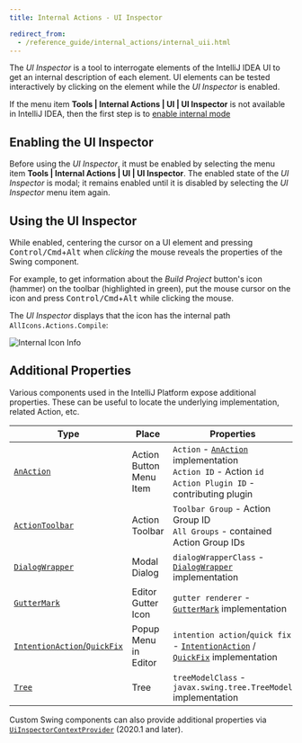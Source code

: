 ```yaml
---
title: Internal Actions - UI Inspector

redirect_from:
  - /reference_guide/internal_actions/internal_uii.html
---
```

<!-- Copyright 2000-2020 JetBrains s.r.o. and other contributors. Use of this source code is governed by the Apache 2.0 license that can be found in the LICENSE file. -->

The _UI Inspector_ is a tool to interrogate elements of the IntelliJ IDEA UI to get an internal description of each element.
UI elements can be tested interactively by clicking on the element while the _UI Inspector_ is enabled.

If the menu item **Tools \| Internal Actions \| UI \| UI Inspector** is not available in IntelliJ IDEA, then the first step is to [enable internal mode](enabling_internal.md)

## Enabling the UI Inspector
Before using the _UI Inspector_, it must be enabled by selecting the menu item **Tools \| Internal Actions \| UI \| UI Inspector**.
The enabled state of the _UI Inspector_ is modal; it remains enabled until it is disabled by selecting the _UI Inspector_ menu item again. 

## Using the UI Inspector
While enabled, centering the cursor on a UI element and pressing <kbd>Control/Cmd</kbd>+<kbd>Alt</kbd> when _clicking_ the mouse reveals the properties of the Swing component.

For example, to get information about the _Build Project_ button's icon (hammer) on the toolbar (highlighted in green), put the mouse cursor on the icon and press <kbd>Control/Cmd</kbd>+<kbd>Alt</kbd> while clicking the mouse.

The _UI Inspector_ displays that the icon has the internal path `AllIcons.Actions.Compile`:

![Internal Icon Info](img/internal_uii_icon_info.png)

## Additional Properties
Various components used in the IntelliJ Platform expose additional properties. These can be useful to locate the underlying implementation, related Action, etc.

| Type | Place | Properties |
|------|-----------|------------|
| [`AnAction`](/basics/basic_action_system.md) | Action Button<br>Menu Item | `Action` - [`AnAction`](upsource:///platform/editor-ui-api/src/com/intellij/openapi/actionSystem/AnAction.java) implementation<br>`Action ID` - Action `id`<br>`Action Plugin ID` - contributing plugin |
| [`ActionToolbar`](/basics/basic_action_system.md) | Action Toolbar | `Toolbar Group` - Action Group ID<br>`All Groups` - contained Action Group IDs |
| [`DialogWrapper`](/user_interface_components/dialog_wrapper.md) | Modal Dialog | `dialogWrapperClass` - [`DialogWrapper`](upsource:///platform/platform-api/src/com/intellij/openapi/ui/DialogWrapper.java) implementation |
| [`GutterMark`](upsource:///platform/editor-ui-api/src/com/intellij/codeInsight/daemon/GutterMark.java) | Editor Gutter Icon | `gutter renderer` - [`GutterMark`](upsource:///platform/editor-ui-api/src/com/intellij/codeInsight/daemon/GutterMark.java) implementation |
| [`IntentionAction`/`QuickFix`](/reference_guide/custom_language_support/code_inspections_and_intentions.md) | Popup Menu in Editor | `intention action`/`quick fix` - [`IntentionAction`](upsource:///platform/analysis-api/src/com/intellij/codeInsight/intention/IntentionAction.java) / [`QuickFix`](upsource:///platform/analysis-api/src/com/intellij/codeInspection/QuickFix.java) implementation |
| [`Tree`](/user_interface_components/lists_and_trees.md) | Tree | `treeModelClass` - `javax.swing.tree.TreeModel` implementation |

Custom Swing components can also provide additional properties via [`UiInspectorContextProvider`](upsource:///platform/platform-impl/src/com/intellij/internal/inspector/UiInspectorContextProvider.java) (2020.1 and later). 
